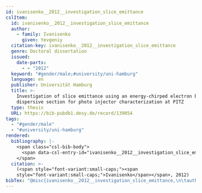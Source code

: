```yaml
---
id: ivanisenko__2012__investigation_slice_emittance
cslItem:
  id: ivanisenko__2012__investigation_slice_emittance
  author:
    - family: Ivanisenko
      given: Yevgeniy
  citation-key: ivanisenko__2012__investigation_slice_emittance
  genre: Doctoral dissertation
  issued:
    date-parts:
      - - "2012"
  keyword: "#gender/male;#university/uni-hamburg"
  language: en
  publisher: Universität Hamburg
  title: >-
    Investigation of slice emittance using an energy-chirped electron beam in a
    dispersive section for photo injector characterization at PITZ
  type: thesis
  URL: https://bib-pubdb1.desy.de/record/139054
tags:
  - "#gender/male"
  - "#university/uni-hamburg"
rendered:
  bibliography: |-
    <span class="csl-bib-body">
      <span data-csl-entry-id="ivanisenko__2012__investigation_slice_emittance" class="csl-entry"><span class='author-bib'>Ivanisenko</span>. <span class='date-bib'>(2012)</span>. <span class='title'><i><b><span style="font-style:normal;">Investigation of slice emittance using an energy-chirped electron beam in a dispersive section for photo injector characterization at PITZ</span></b></i></span> [Doctoral dissertation, Universität Hamburg]. <span class='URL'><a href='https://bib-pubdb1.desy.de/record/139054'>LINK</a></span></span>
    </span>
  citation: >-
    (<span style="font-variant:small-caps;"><span
    style="font-variant:small-caps;">Ivanisenko</span></span>, 2012)
bibTex: "@misc{ivanisenko__2012__investigation_slice_emittance,\n\tauthor = {Ivanisenko, Yevgeniy},\n\tyear = {2012},\n\tschool = {Universit{\\\" a}t Hamburg},\n\ttitle = {Investigation of slice emittance using an energy-chirped electron beam in a dispersive section for photo injector characterization at {PITZ}},\n\ttype = {Doctoral dissertation},\n\turl = {https://bib-pubdb1.desy.de/record/139054},\n}\n\n"
---
```

